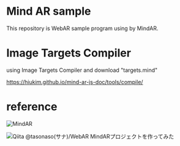 # Mind AR sample
This repository is WebAR sample program using by MindAR.


# Image Targets Compiler
using Image Targets Compiler and download "targets.mind"

https://hiukim.github.io/mind-ar-js-doc/tools/compile/


# reference
![MindAR](https://hiukim.github.io/mind-ar-js-doc/)

![Qiita @tasonaso(サナ)/WebAR MindARプロジェクトを作ってみた](https://qiita.com/tasonaso/items/1197e1dcfe8a3238d768)
